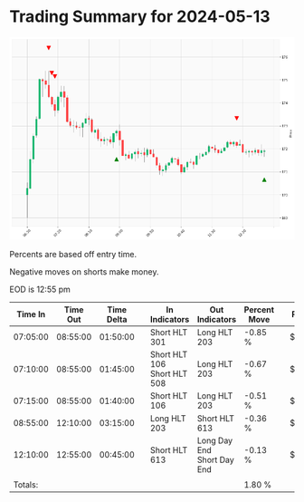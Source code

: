 
# Trading Summary for 2024-05-13

![Plot](2024-05-13_graph.png)

Percents are based off entry time.

Negative moves on shorts make money.

EOD is 12:55 pm

| Time In | Time Out | Time Delta |    | In Indicators | Out Indicators | Percent Move |    | Price In | Price Out | Dollar Move |
| ------- | -------- | ---------- | -- | ------------- | -------------- | ------------ | -- | -------- | --------- | ----------- |
| 07:05:00 | 08:55:00 | 01:50:00 | | Short HLT 301 | Long HLT 203 | -0.85 % | | $174.26 | $172.78 | $-1.48 |
| 07:10:00 | 08:55:00 | 01:45:00 | | Short HLT 106<br>Short HLT 508 | Long HLT 203 | -0.67 % | | $173.94 | $172.78 | $-1.16 |
| 07:15:00 | 08:55:00 | 01:40:00 | | Short HLT 106 | Long HLT 203 | -0.51 % | | $173.67 | $172.78 | $-0.89 |
| 08:55:00 | 12:10:00 | 03:15:00 | | Long HLT 203 | Short HLT 613 | -0.36 % | | $172.78 | $172.15 | $-0.63 |
| 12:10:00 | 12:55:00 | 00:45:00 | | Short HLT 613 | Long Day End<br>Short Day End | -0.13 % | | $172.15 | $171.92 | $-0.23 |
|  |  |  |  |  |  |  | |  |  |  |
| Totals: |  |  |  |  |  | 1.80 % | |  |  | $3.13 |